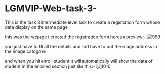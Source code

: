 # LGMVIP-Web-task-3-
This is the task 3 Intermediate level task to create a registration form whose data display on the same page

this was the wepage i created the registration form
heres a preview:-
![999](https://user-images.githubusercontent.com/108059099/181841148-5b2b21ee-2b3e-4e1d-b4bd-05f4008d1a2e.JPG)

you just have to fill all the details and and have to put the image address in the image catogorie 

and when you hit enroll student it will automatically will show the data of student in the enrolled section
just like this:-
![1010](https://user-images.githubusercontent.com/108059099/181841482-a251d588-05da-4ede-873e-cb2f7f2e23f6.JPG)
